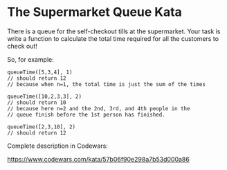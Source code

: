 The Supermarket Queue Kata
=
There is a queue for the self-checkout tills at the supermarket. Your task is write a function to calculate the total time required for all the customers to check out!

So, for example:

```text
queueTime([5,3,4], 1)
// should return 12
// because when n=1, the total time is just the sum of the times

queueTime([10,2,3,3], 2)
// should return 10
// because here n=2 and the 2nd, 3rd, and 4th people in the 
// queue finish before the 1st person has finished.

queueTime([2,3,10], 2)
// should return 12
```

Complete description in Codewars:

https://www.codewars.com/kata/57b06f90e298a7b53d000a86
